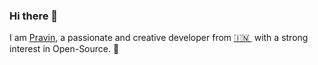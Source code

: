### Hi there 👋

<!--
**pravinjadhav7/pravinjadhav7** is a ✨ _special_ ✨ repository because its `README.md` (this file) appears on your GitHub profile.
-->

I am [Pravin](https://www.linkedin.com/in/pravin-jadhav-02b97ba2/), a passionate and creative developer from [🇮🇳 ](https://en.wikipedia.org/wiki/India)&nbsp;with a strong interest in Open-Source. 🎯 

